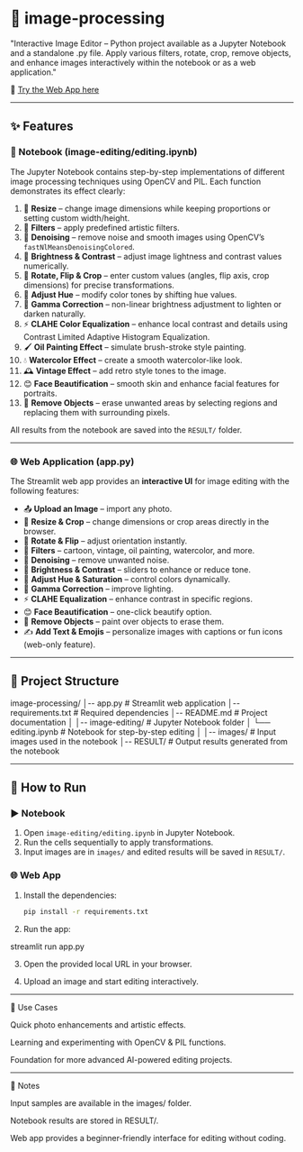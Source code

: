 # 🎨 image-processing  

"Interactive Image Editor – Python project available as a Jupyter Notebook and a standalone .py file. Apply various filters, rotate, crop, remove objects, and enhance images interactively within the notebook or as a web application."  

🔗 [Try the Web App here](https://your-custom-link.com)  

---

## ✨ Features  

### 📝 Notebook (image-editing/editing.ipynb)  
The Jupyter Notebook contains step-by-step implementations of different image processing techniques using OpenCV and PIL. Each function demonstrates its effect clearly:  

1. 📏 **Resize** – change image dimensions while keeping proportions or setting custom width/height.  
2. 🎨 **Filters** – apply predefined artistic filters.  
3. 🧹 **Denoising** – remove noise and smooth images using OpenCV’s `fastNlMeansDenoisingColored`.  
4. 🔆 **Brightness & Contrast** – adjust image lightness and contrast values numerically.  
5. 🔄 **Rotate, Flip & Crop** – enter custom values (angles, flip axis, crop dimensions) for precise transformations.  
6. 🌈 **Adjust Hue** – modify color tones by shifting hue values.  
7. 💎 **Gamma Correction** – non-linear brightness adjustment to lighten or darken naturally.  
8. ⚡ **CLAHE Color Equalization** – enhance local contrast and details using Contrast Limited Adaptive Histogram Equalization.  
9. 🖌️ **Oil Painting Effect** – simulate brush-stroke style painting.  
10. 💧 **Watercolor Effect** – create a smooth watercolor-like look.  
11. 🕰️ **Vintage Effect** – add retro style tones to the image.  
12. 😊 **Face Beautification** – smooth skin and enhance facial features for portraits.  
13. 🧽 **Remove Objects** – erase unwanted areas by selecting regions and replacing them with surrounding pixels.  

All results from the notebook are saved into the `RESULT/` folder.  

---

### 🌐 Web Application (app.py)  
The Streamlit web app provides an **interactive UI** for image editing with the following features:  
- 📤 **Upload an Image** – import any photo.  
- 📏 **Resize & Crop** – change dimensions or crop areas directly in the browser.  
- 🔄 **Rotate & Flip** – adjust orientation instantly.  
- 🎨 **Filters** – cartoon, vintage, oil painting, watercolor, and more.  
- 🧹 **Denoising** – remove unwanted noise.  
- 🔆 **Brightness & Contrast** – sliders to enhance or reduce tone.  
- 🌈 **Adjust Hue & Saturation** – control colors dynamically.  
- 💎 **Gamma Correction** – improve lighting.  
- ⚡ **CLAHE Equalization** – enhance contrast in specific regions.  
- 😊 **Face Beautification** – one-click beautify option.  
- 🧽 **Remove Objects** – paint over objects to erase them.  
- ✍️ **Add Text & Emojis** – personalize images with captions or fun icons (web-only feature).  

---

## 📂 Project Structure

image-processing/ │-- app.py                  # Streamlit web application │-- requirements.txt        # Required dependencies │-- README.md               # Project documentation │ │-- image-editing/          # Jupyter Notebook folder │   └── editing.ipynb       # Notebook for step-by-step editing │ │-- images/                 # Input images used in the notebook │-- RESULT/                 # Output results generated from the notebook

---

## 🚀 How to Run  

### ▶️ Notebook  
1. Open `image-editing/editing.ipynb` in Jupyter Notebook.  
2. Run the cells sequentially to apply transformations.  
3. Input images are in `images/` and edited results will be saved in `RESULT/`.  

### 🌐 Web App  
1. Install the dependencies:  
   ```bash
   pip install -r requirements.txt

2. Run the app:

streamlit run app.py


3. Open the provided local URL in your browser.


4. Upload an image and start editing interactively.




---

🎯 Use Cases

Quick photo enhancements and artistic effects.

Learning and experimenting with OpenCV & PIL functions.

Foundation for more advanced AI-powered editing projects.



---

📌 Notes

Input samples are available in the images/ folder.

Notebook results are stored in RESULT/.

Web app provides a beginner-friendly interface for editing without coding.
